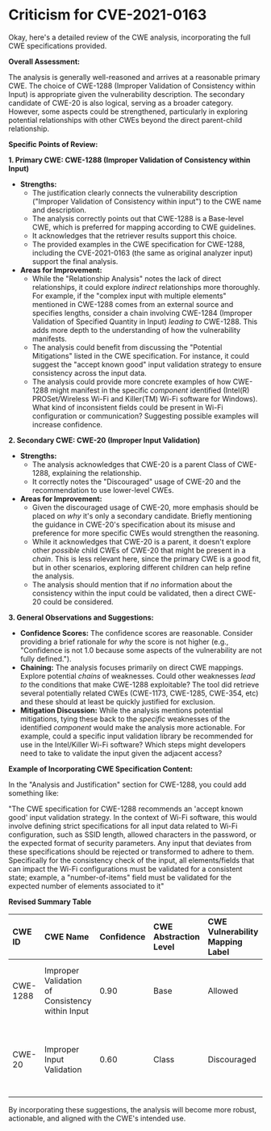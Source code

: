 # Criticism for CVE-2021-0163

Okay, here's a detailed review of the CWE analysis, incorporating the full CWE specifications provided.

**Overall Assessment:**

The analysis is generally well-reasoned and arrives at a reasonable primary CWE. The choice of CWE-1288 (Improper Validation of Consistency within Input) is appropriate given the vulnerability description. The secondary candidate of CWE-20 is also logical, serving as a broader category. However, some aspects could be strengthened, particularly in exploring potential relationships with other CWEs beyond the direct parent-child relationship.

**Specific Points of Review:**

**1. Primary CWE: CWE-1288 (Improper Validation of Consistency within Input)**

*   **Strengths:**
    *   The justification clearly connects the vulnerability description ("Improper Validation of Consistency within input") to the CWE name and description.
    *   The analysis correctly points out that CWE-1288 is a Base-level CWE, which is preferred for mapping according to CWE guidelines.
    *   It acknowledges that the retriever results support this choice.
    *   The provided examples in the CWE specification for CWE-1288, including the CVE-2021-0163 (the same as original analyzer input) support the final analysis.
*   **Areas for Improvement:**
    *   While the "Relationship Analysis" notes the lack of direct relationships, it could explore *indirect* relationships more thoroughly. For example, if the "complex input with multiple elements" mentioned in CWE-1288 comes from an external source and specifies lengths, consider a chain involving CWE-1284 (Improper Validation of Specified Quantity in Input) *leading to* CWE-1288. This adds more depth to the understanding of how the vulnerability manifests.
    *   The analysis could benefit from discussing the "Potential Mitigations" listed in the CWE specification. For instance, it could suggest the "accept known good" input validation strategy to ensure consistency across the input data.
    *   The analysis could provide more concrete examples of how CWE-1288 might manifest in the specific *component* identified (Intel(R) PROSet/Wireless Wi-Fi and Killer(TM) Wi-Fi software for Windows). What kind of inconsistent fields could be present in Wi-Fi configuration or communication?  Suggesting possible examples will increase confidence.

**2. Secondary CWE: CWE-20 (Improper Input Validation)**

*   **Strengths:**
    *   The analysis acknowledges that CWE-20 is a parent Class of CWE-1288, explaining the relationship.
    *   It correctly notes the "Discouraged" usage of CWE-20 and the recommendation to use lower-level CWEs.
*   **Areas for Improvement:**
    *   Given the discouraged usage of CWE-20, more emphasis should be placed on *why* it's only a secondary candidate. Briefly mentioning the guidance in CWE-20's specification about its misuse and preference for more specific CWEs would strengthen the reasoning.
    *   While it acknowledges that CWE-20 is a parent, it doesn't explore other *possible* child CWEs of CWE-20 that might be present in a *chain*. This is less relevant here, since the primary CWE is a good fit, but in other scenarios, exploring different children can help refine the analysis.
    *   The analysis should mention that if *no* information about the consistency within the input could be validated, then a direct CWE-20 could be considered.

**3. General Observations and Suggestions:**

*   **Confidence Scores:**  The confidence scores are reasonable.  Consider providing a brief rationale for *why* the score is not higher (e.g., "Confidence is not 1.0 because some aspects of the vulnerability are not fully defined.").
*   **Chaining:**  The analysis focuses primarily on direct CWE mappings. Explore potential *chains* of weaknesses. Could other weaknesses *lead to* the conditions that make CWE-1288 exploitable? The tool did retrieve several potentially related CWEs (CWE-1173, CWE-1285, CWE-354, etc) and these should at least be quickly justified for exclusion.
*   **Mitigation Discussion:** While the analysis mentions potential mitigations, tying these back to the *specific* weaknesses of the identified *component* would make the analysis more actionable. For example, could a specific input validation library be recommended for use in the Intel/Killer Wi-Fi software? Which steps might developers need to take to validate the input given the adjacent access?

**Example of Incorporating CWE Specification Content:**

In the "Analysis and Justification" section for CWE-1288, you could add something like:

"The CWE specification for CWE-1288 recommends an 'accept known good' input validation strategy. In the context of Wi-Fi software, this would involve defining strict specifications for all input data related to Wi-Fi configuration, such as SSID length, allowed characters in the password, or the expected format of security parameters. Any input that deviates from these specifications should be rejected or transformed to adhere to them. Specifically for the consistency check of the input, all elements/fields that can impact the Wi-Fi configurations must be validated for a consistent state; example, a "number-of-items" field must be validated for the expected number of elements associated to it"

**Revised Summary Table**

| CWE ID    | CWE Name                                          | Confidence | CWE Abstraction Level | CWE Vulnerability Mapping Label | CWE-Vulnerability Mapping Notes |
| :--------- | :------------------------------------------------ | :--------- | :-------------------- | :------------------------------ | :------------------------------ |
| CWE-1288 | Improper Validation of Consistency within Input | 0.90       | Base                  | Allowed                         | Primary CWE. Specific consistency check failure.|
| CWE-20 | Improper Input Validation | 0.60       | Class                  | Discouraged                         | Secondary Candidate. General input validation issue; lower specificity. |

By incorporating these suggestions, the analysis will become more robust, actionable, and aligned with the CWE's intended use.